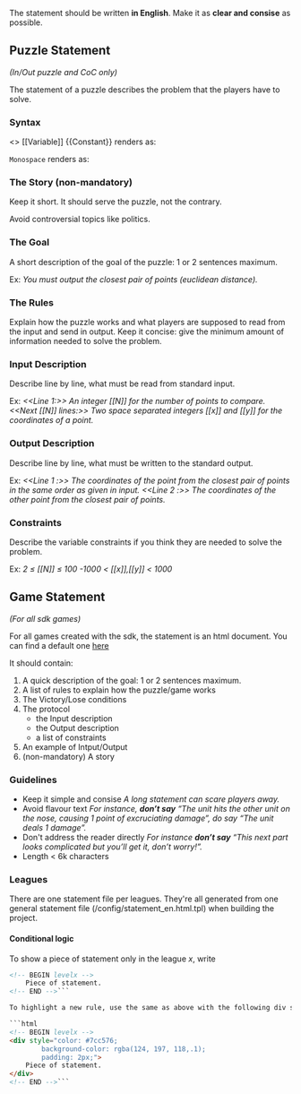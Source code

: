 The statement should be written **in English**. Make it as **clear and consise** as possible.

## Puzzle Statement
_(In/Out puzzle and CoC only)_

The statement of a puzzle describes the problem that the players have to solve.

### Syntax

<<Bold>> [[Variable]] {{Constant}} renders as:

`Monospace` renders as:

### The Story (non-mandatory)

Keep it short. It should serve the puzzle, not the contrary.

Avoid controversial topics like politics.

### The Goal

A short description of the goal of the puzzle: 1 or 2 sentences maximum.

Ex: _You must output the closest pair of points (euclidean distance)._

### The Rules

Explain how the puzzle works and what players are supposed to read from the input and send in output. Keep it concise: give the minimum amount of information needed to solve the problem.

### Input Description
Describe line by line, what must be read from standard input.

Ex: _<<Line 1:>> An integer [[N]] for the number of points to compare.
<<Next [[N]] lines:>> Two space separated integers [[x]] and [[y]] for the coordinates of a point._

### Output Description
Describe line by line, what must be written to the standard output.

Ex: _<<Line 1 :>> The coordinates of the point from the closest pair of points in the same order as given in input.
<<Line 2 :>> The coordinates of the other point from the closest pair of points._

### Constraints
Describe the variable constraints if you think they are needed to solve the problem.

Ex: _2 ≤ [[N]] ≤ 100
-1000 < [[x]],[[y]] < 1000_

## Game Statement
_(For all sdk games)_

For all games created with the sdk, the statement is an html document. You can find a default one [here](https://github.com/CodinGame/game-skeleton/blob/master/config/statement_en.html)

It should contain:

1. A quick description of the goal: 1 or 2 sentences maximum.
2. A list of rules to explain how the puzzle/game works
3. The Victory/Lose conditions
4. The protocol
	- the Input description
	- the Output description
	- a list of constraints
5. An example of Intput/Output
6. (non-mandatory) A story

### Guidelines <a name="guidelines"/>

- Keep it simple and consise
_A long statement can scare players away._
- Avoid flavour text
_For instance, **don’t say** “The unit hits the other unit on the nose, causing 1 point of excruciating damage”, do say “The unit deals 1 damage”._
- Don't address the reader directly
_For instance **don’t say** “This next part looks complicated but you’ll get it, don’t worry!”._
- Length < 6k characters

### Leagues

There are one statement file per leagues. They're all generated from one general statement file (/config/statement_en.html.tpl) when building the project.

#### Conditional logic

To show a piece of statement only in the league _x_, write

```html
<!-- BEGIN levelx -->
	Piece of statement.
<!-- END -->```

To highlight a new rule, use the same as above with the following div style:

```html
<!-- BEGIN levelx -->
<div style="color: #7cc576;
        background-color: rgba(124, 197, 118,.1);
        padding: 2px;">
    Piece of statement.
</div>
<!-- END -->```




